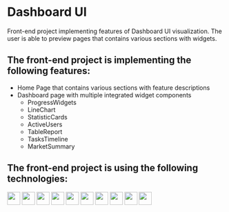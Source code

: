 # Dashboard UI

Front-end project implementing features of Dashboard UI visualization. The user is able to preview pages that contains various sections with widgets.

## The front-end project is implementing the following features:

* Home Page that contains various sections with feature descriptions
* Dashboard page with multiple integrated widget components
    * ProgressWidgets
    * LineChart
    * StatisticCards
    * ActiveUsers
    * TableReport
    * TasksTimeline
    * MarketSummary

## The front-end project is using the following technologies:

<img src="https://img.shields.io/badge/vite-%23563D7C.svg?style=flat&logo=vite&color=white" height="30"> <img src="https://img.shields.io/badge/React.JS-%23563D7C.svg?style=flat&logo=react&color=white" height="30"> <img src="https://img.shields.io/badge/React_Router-CA4245?style=flat&logo=react-router&color=white&logoColor=red" height="30"> <img src="https://img.shields.io/badge/Bootstrap-%23563D7C.svg?style=flat&logo=bootstrap&color=white&logoColor=purple" height="30"> <img src="https://img.shields.io/badge/react--bootstrap-blue.svg?style=flat&logo=react&color=white&logoColor=blue" height="30"> <img src="https://img.shields.io/badge/-AntDesign-%230170FE?style=flat&logo=ant-design&color=white&logoColor=blue" height="30"> <img src="https://img.shields.io/badge/Chart.JS-F5788D.svg?style=flat&logo=chart.js&color=white&logoColor=F5788D" height="30"> <img src="https://img.shields.io/badge/react--awesome--reveal-311C87?style=flat&color=white" height="30"> <img src="https://img.shields.io/badge/SASS-%231572B6.svg?style=flat&logo=sass&color=white&logoColor=darkpink" height="30"> <img src="https://img.shields.io/badge/vitest-311C87?style=flat&logo=vitest&color=white" height="30">